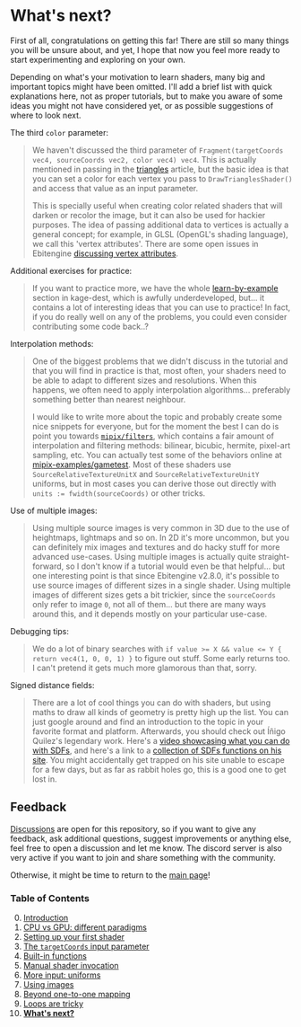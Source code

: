 # What's next?

First of all, congratulations on getting this far! There are still so many things you will be unsure about, and yet, I hope that now you feel more ready to start experimenting and exploring on your own.

Depending on what's your motivation to learn shaders, many big and important topics might have been omitted. I'll add a brief list with quick explanations here, not as proper tutorials, but to make you aware of some ideas you might not have considered yet, or as possible suggestions of where to look next.

The third `color` parameter:
> We haven't discussed the third parameter of `Fragment(targetCoords vec4, sourceCoords vec2, color vec4) vec4`. This is actually mentioned in passing in the [triangles](https://github.com/tinne26/kage-desk/blob/main/docs/tutorials/triangles.md) article, but the basic idea is that you can set a color for each vertex you pass to `DrawTrianglesShader()` and access that value as an input parameter.
>
> This is specially useful when creating color related shaders that will darken or recolor the image, but it can also be used for hackier purposes. The idea of passing additional data to vertices is actually a general concept; for example, in GLSL (OpenGL's shading language), we call this 'vertex attributes'. There are some open issues in Ebitengine [discussing vertex attributes](https://github.com/hajimehoshi/ebiten/issues/2640).

Additional exercises for practice:
> If you want to practice more, we have the whole [learn-by-example](https://github.com/tinne26/kage-desk/blob/main/docs/tutorials/learn_by_example.md) section in kage-dest, which is awfully underdeveloped, but... it contains a lot of interesting ideas that you can use to practice! In fact, if you do really well on any of the problems, you could even consider contributing some code back..?

Interpolation methods:
> One of the biggest problems that we didn't discuss in the tutorial and that you will find in practice is that, most often, your shaders need to be able to adapt to different sizes and resolutions. When this happens, we often need to apply interpolation algorithms... preferably something better than nearest neighbour.
>
> I would like to write more about the topic and probably create some nice snippets for everyone, but for the moment the best I can do is point you towards [`mipix/filters`](https://github.com/tinne26/mipix/tree/main/filters), which contains a fair amount of interpolation and filtering methods: bilinear, bicubic, hermite, pixel-art sampling, etc. You can actually test some of the behaviors online at [mipix-examples/gametest](https://tinne26.github.io/mipix-examples/gametest/). Most of these shaders use `SourceRelativeTextureUnitX` and `SourceRelativeTextureUnitY` uniforms, but in most cases you can derive those out directly with `units := fwidth(sourceCoords)` or other tricks.

Use of multiple images:
> Using multiple source images is very common in 3D due to the use of heightmaps, lightmaps and so on. In 2D it's more uncommon, but you can definitely mix images and textures and do hacky stuff for more advanced use-cases. Using multiple images is actually quite straight-forward, so I don't know if a tutorial would even be that helpful... but one interesting point is that since Ebitengine v2.8.0, it's possible to use source images of different sizes in a single shader. Using multiple images of different sizes gets a bit trickier, since the `sourceCoords` only refer to image `0`, not all of them... but there are many ways around this, and it depends mostly on your particular use-case.

Debugging tips:
> We do a lot of binary searches with `if value >= X && value <= Y { return vec4(1, 0, 0, 1) }` to figure out stuff. Some early returns too. I can't pretend it gets much more glamorous than that, sorry.

Signed distance fields:
> There are a lot of cool things you can do with shaders, but using maths to draw all kinds of geometry is pretty high up the list. You can just google around and find an introduction to the topic in your favorite format and platform. Afterwards, you should check out Íñigo Quilez's legendary work. Here's a [video showcasing what you can do with SDFs](https://youtu.be/8--5LwHRhjk), and here's a link to a [collection of SDFs functions on his site](https://iquilezles.org/articles/distfunctions/). You might accidentally get trapped on his site unable to escape for a few days, but as far as rabbit holes go, this is a good one to get lost in.


## Feedback

[Discussions](https://github.com/tinne26/kage-desk/discussions) are open for this repository, so if you want to give any feedback, ask additional questions, suggest improvements or anything else, feel free to open a discussion and let me know. The discord server is also very active if you want to join and share something with the community.

Otherwise, it might be time to return to the [main page](https://github.com/tinne26/kage-desk)!


### Table of Contents
0. [Introduction](https://github.com/tinne26/kage-desk/blob/main/docs/tutorials/intro/00_introduction.md)
1. [CPU vs GPU: different paradigms](https://github.com/tinne26/kage-desk/blob/main/docs/tutorials/intro/01_cpu_vs_gpu.md)
2. [Setting up your first shader](https://github.com/tinne26/kage-desk/blob/main/docs/tutorials/intro/02_shader_setup.md)
3. [The `targetCoords` input parameter](https://github.com/tinne26/kage-desk/blob/main/docs/tutorials/intro/03_target_coordinates.md)
4. [Built-in functions](https://github.com/tinne26/kage-desk/blob/main/docs/tutorials/intro/04_built_in_functions.md)
5. [Manual shader invocation](https://github.com/tinne26/kage-desk/blob/main/docs/tutorials/intro/05_invoke_shader.md)
6. [More input: uniforms](https://github.com/tinne26/kage-desk/blob/main/docs/tutorials/intro/06_uniforms.md)
7. [Using images](https://github.com/tinne26/kage-desk/blob/main/docs/tutorials/intro/07_images.md)
8. [Beyond one-to-one mapping](https://github.com/tinne26/kage-desk/blob/main/docs/tutorials/intro/08_beyond.md)
9. [Loops are tricky](https://github.com/tinne26/kage-desk/blob/main/docs/tutorials/intro/09_loops.md)
10. [**What's next?**](https://github.com/tinne26/kage-desk/blob/main/docs/tutorials/intro/10_what_next.md)
